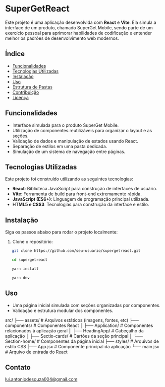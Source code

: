 # SuperGetReact

Este projeto é uma aplicação desenvolvida com **React** e **Vite**. Ela simula a interface de um produto, chamado SuperGet Mobile, sendo parte de um exercício pessoal para aprimorar habilidades de codificação e entender melhor os padrões de desenvolvimento web modernos.

## Índice

- [Funcionalidades](#funcionalidades)
- [Tecnologias Utilizadas](#tecnologias-utilizadas)
- [Instalação](#instalação)
- [Uso](#uso)
- [Estrutura de Pastas](#estrutura-de-pastas)
- [Contribuição](#contribuição)
- [Licença](#licença)

## Funcionalidades

- Interface simulada para o produto SuperGet Mobile.
- Utilização de componentes reutilizáveis para organizar o layout e as seções.
- Validação de dados e manipulação de estados usando React.
- Separação de estilos em uma pasta dedicada.
- Simulação de um sistema de navegação entre páginas.

## Tecnologias Utilizadas

Este projeto foi construído utilizando as seguintes tecnologias:

- **React**: Biblioteca JavaScript para construção de interfaces de usuário.
- **Vite**: Ferramenta de build para front-end extremamente rápida.
- **JavaScript (ES6+)**: Linguagem de programação principal utilizada.
- **HTML5 e CSS3**: Tecnologias para construção da interface e estilo.

## Instalação

Siga os passos abaixo para rodar o projeto localmente:

1. Clone o repositório:
```bash
   git clone https://github.com/seu-usuario/supergetreact.git

   cd supergetreact

   yarn install

   yarn dev
```

## Uso

- Uma página inicial simulada com seções organizadas por componentes.
- Validação e estrutura modular dos componentes.


src/
 ├── assets/                # Arquivos estáticos (imagens, fontes, etc)
 ├── components/            # Componentes React
 │   ├── Application/       # Componentes relacionados à aplicação geral
 │   ├── HeadingApp/        # Cabeçalho da aplicação
 │   ├── Sectio-cards/      # Cartões da seção principal
 │   └── Section-home/      # Componentes da página inicial
 ├── styles/                # Arquivos de estilo CSS
 ├── App.jsx                # Componente principal da aplicação
 └── main.jsx               # Arquivo de entrada do React


## Contato

lui.antoniodesouza004@gmail.com


